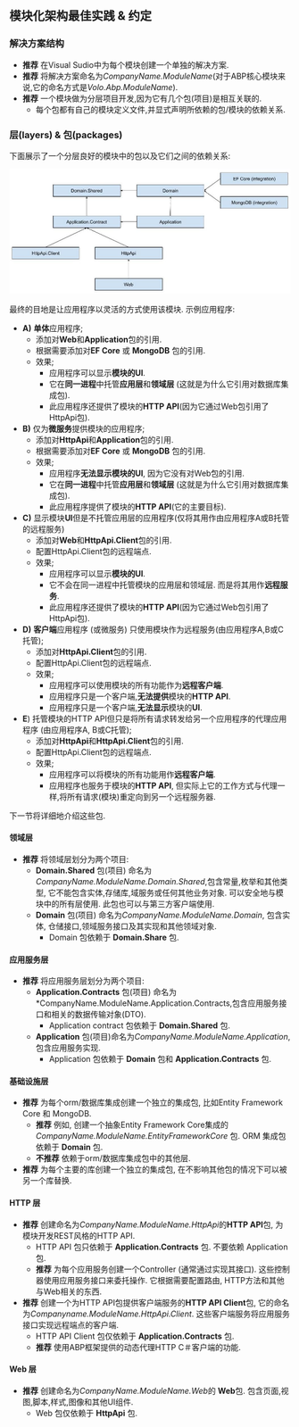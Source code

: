 ﻿## 模块化架构最佳实践 & 约定

### 解决方案结构

* **推荐** 在Visual Sudio中为每个模块创建一个单独的解决方案.
* **推荐** 将解决方案命名为*CompanyName.ModuleName*(对于ABP核心模块来说,它的命名方式是*Volo.Abp.ModuleName*).
* **推荐** 一个模块做为分层项目开发,因为它有几个包(项目)是相互关联的.
  * 每个包都有自己的模块定义文件,并显式声明所依赖的包/模块的依赖关系.

### 层(layers) & 包(packages)

下面展示了一个分层良好的模块中的包以及它们之间的依赖关系:

![module-layers-and-packages](../images/module-layers-and-packages.jpg)

最终的目地是让应用程序以灵活的方式使用该模块. 示例应用程序:

* **A)** **单体**应用程序;
  * 添加对**Web**和**Application**包的引用.
  * 根据需要添加对**EF Core** 或 **MongoDB** 包的引用.
  * 效果;
    * 应用程序可以显示**模块的UI**.
    * 它在**同一进程**中托管**应用层**和**领域层** (这就是为什么它引用对数据库集成包).
    * 此应用程序还提供了模块的**HTTP API**(因为它通过Web包引用了HttpApi包).
* **B)** 仅为**微服务**提供模块的应用程序;
  * 添加对**HttpApi**和**Application**包的引用.
  * 根据需要添加对**EF Core** 或 **MongoDB** 包的引用.
  * 效果;
    * 应用程序**无法显示模块的UI**, 因为它没有对Web包的引用.
    * 它在**同一进程**中托管**应用层**和**领域层** (这就是为什么它引用对数据库集成包).
    * 此应用程序提供了模块的**HTTP API**(它的主要目标).
* **C)** 显示模块**UI**但是不托管应用层的应用程序(仅将其用作由应用程序A或B托管的远程服务)
  * 添加对**Web**和**HttpApi.Client**包的引用.
  * 配置HttpApi.Client包的远程端点.
  * 效果;
    * 应用程序可以显示**模块的UI**.
    * 它不会在同一进程中托管模块的应用层和领域层. 而是将其用作**远程服务**.
    * 此应用程序还提供了模块的**HTTP API**(因为它通过Web包引用了HttpApi包).
* **D)** **客户端**应用程序 (或微服务) 只使用模块作为远程服务(由应用程序A,B或C托管);
  * 添加对**HttpApi.Client**包的引用.
  * 配置HttpApi.Client包的远程端点.
  * 效果;
    * 应用程序可以使用模块的所有功能作为**远程客户端**.
    * 应用程序只是一个客户端,**无法提供**模块的**HTTP API**.
    * 应用程序只是一个客户端,**无法显示**模块的**UI**.
* **E**) 托管模块的HTTP API但只是将所有请求转发给另一个应用程序的代理应用程序 (由应用程序A, B或C托管);
  * 添加对**HttpApi**和**HttpApi.Client**包的引用.
  * 配置HttpApi.Client包的远程端点.
  * 效果;
    * 应用程序可以将模块的所有功能用作**远程客户端**.
    * 应用程序也服务于模块的**HTTP API**, 但实际上它的工作方式与代理一样,将所有请求(模块)重定向到另一个远程服务器.

下一节将详细地介绍这些包.

#### 领域层

* **推荐** 将领域层划分为两个项目:
  * **Domain.Shared** 包(项目) 命名为*CompanyName.ModuleName.Domain.Shared*,包含常量,枚举和其他类型, 它不能包含实体,存储库,域服务或任何其他业务对象. 可以安全地与模块中的所有层使用. 此包也可以与第三方客户端使用.
  * **Domain** 包(项目) 命名为*CompanyName.ModuleName.Domain*, 包含实体, 仓储接口,领域服务接口及其实现和其他领域对象.
    * Domain 包依赖于 **Domain.Share** 包.

#### 应用服务层

* **推荐** 将应用服务层划分为两个项目:
  * **Application.Contracts** 包(项目) 命名为*CompanyName.ModuleName.Application.Contracts,包含应用服务接口和相关的数据传输对象(DTO).
    * Application contract 包依赖于 **Domain.Shared** 包.
  * **Application** 包(项目)命名为*CompanyName.ModuleName.Application*,包含应用服务实现.
    * Application 包依赖于 **Domain** 包和 **Application.Contracts** 包.

#### 基础设施层

* **推荐** 为每个orm/数据库集成创建一个独立的集成包, 比如Entity Framework Core 和 MongoDB.
  * **推荐** 例如, 创建一个抽象Entity Framework Core集成的*CompanyName.ModuleName.EntityFrameworkCore* 包. ORM 集成包依赖于 **Domain** 包.
  * **不推荐** 依赖于orm/数据库集成包中的其他层.
* **推荐** 为每个主要的库创建一个独立的集成包, 在不影响其他包的情况下可以被另一个库替换.

#### HTTP 层

* **推荐** 创建命名为*CompanyName.ModuleName.HttpApi*的**HTTP API**包, 为模块开发REST风格的HTTP API.
  * HTTP API 包只依赖于 **Application.Contracts** 包. 不要依赖 Application 包.
  * **推荐** 为每个应用服务创建一个Controller (通常通过实现其接口). 这些控制器使用应用服务接口来委托操作. 它根据需要配置路由, HTTP方法和其他与Web相关的东西.
* **推荐** 创建一个为HTTP API包提供客户端服务的**HTTP API Client**包, 它的命名为*Companyname.ModuleName.HttpApi.Client*. 这些客户端服务将应用服务接口实现远程端点的客户端.
  * HTTP API Client 包仅依赖于 **Application.Contracts** 包.
  * **推荐** 使用ABP框架提供的动态代理HTTP C＃客户端的功能.

#### Web 层

* **推荐** 创建命名为*CompanyName.ModuleName.Web*的 **Web**包. 包含页面,视图,脚本,样式,图像和其他UI组件.
  * Web 包仅依赖于 **HttpApi** 包.